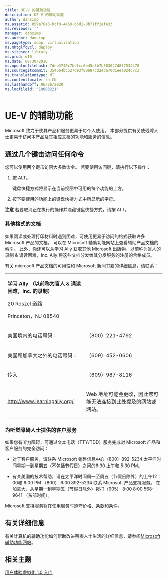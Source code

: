 ```yaml
---
title: UE-V 的辅助功能
description: UE-V 的辅助功能
author: dansimp
ms.assetid: 059a76e5-bcf0-4459-b5d2-8b71ff2ef433
ms.reviewer: ''
manager: dansimp
ms.author: dansimp
ms.pagetype: mdop, virtualization
ms.mktglfcycl: deploy
ms.sitesec: library
ms.prod: w10
ms.date: 08/30/2016
ms.openlocfilehash: 7deb3740c7bdfcc0e45a5b7b883047d8f7534478
ms.sourcegitcommit: 354664bc527d93f80687cd2eba70d1eea024c7c3
ms.translationtype: MT
ms.contentlocale: zh-CN
ms.lasthandoff: 06/26/2020
ms.locfileid: "10803221"
---
```

# UE-V 的辅助功能


Microsoft 致力于使其产品和服务更易于每个人使用。 本部分提供有关使残障人士更易于访问本产品及其相应文档的功能和服务的信息。

## 通过几个键击访问任何命令


您可以使用两个键击访问大多数命令。 若要使用访问键，请执行以下操作：

1.  按 ALT。

    键盘快捷方式将显示在当前视图中可用的每个功能的上方。

2.  按下要使用的功能上的键盘快捷方式中所显示的字母。

**注意** 若要取消正在执行的操作并隐藏键盘快捷方式，请按 ALT。

 

### 其他格式的文档

如果阅读或处理打印材料时遇到困难，可使用更易于访问的格式获取许多 Microsoft 产品的文档。 可以在 Microsoft 辅助功能网站上查看辅助产品文档的索引。 此外，你还可以从学习 Ally 获取其他 Microsoft 出版物，以前称为盲人的录制 & 诵读困难，Inc. Ally 将这些文档分发给其分发服务的注册的合格成员。

有关 microsoft 产品文档的可用性和 Microsoft 新闻书籍的详细信息，请联系：

<table>
<colgroup>
<col width="50%" />
<col width="50%" />
</colgroup>
<tbody>
<tr class="odd">
<td align="left"><p><strong>学习 Ally （以前称为盲人 &amp; 诵读困难，inc. 的录制）</strong></p>
<p>20 Roszel 道路</p>
<p>Princeton，NJ 08540</p></td>
<td align="left"><p></p></td>
</tr>
<tr class="even">
<td align="left"><p>美国境内的电话号码：</p></td>
<td align="left"><p>（800）221-4792</p></td>
</tr>
<tr class="odd">
<td align="left"><p>美国和加拿大之外的电话号码：</p></td>
<td align="left"><p>（609）452-0606</p></td>
</tr>
<tr class="even">
<td align="left"><p>传入</p></td>
<td align="left"><p>（609）987-8116</p></td>
</tr>
<tr class="odd">
<td align="left"><p><a href="https://go.microsoft.com/fwlink/p/?linkid=239" data-raw-source="[http://www.learningally.org/](https://go.microsoft.com/fwlink/p/?linkid=239)">http://www.learningally.org/</a></p></td>
<td align="left"><p>Web 地址可能会更改，因此您可能无法连接到此处提及的网站或网站。</p></td>
</tr>
</tbody>
</table>

 

### 为听觉障碍人士提供的客户服务

如果您有听力障碍，可通过文本电话（TTY/TDD）服务完成对 Microsoft 产品和客户服务的完全访问：

-   对于客户服务，请联系 Microsoft 销售信息中心（800）892-5234 太平洋时间星期一到星期五（不包括节假日）之间的6:30 上午和 5:30 PM。

-   有关美国的技术帮助，请在太平洋时间周一至周五（节假日除外）的上午12：00和 6:00 PM （800） 6:00 892-5234 联系 Microsoft 产品支持服务。 在加拿大，从星期一到星期五（节假日除外）拨打（905） 8:00 8:00 568-9641 （东部时间）。

Microsoft 支持服务将在使用服务时遵守价格、条款和条件。

## 有关详细信息


有关计算机的辅助功能如何帮助改进残疾人士生活的详细信息，请参阅[Microsoft 辅助功能网站](https://go.microsoft.com/fwlink/p/?linkid=8431)。

## 相关主题


[用户体验虚拟化 1.0 入门](getting-started-with-user-experience-virtualization-10.md)

 

 





